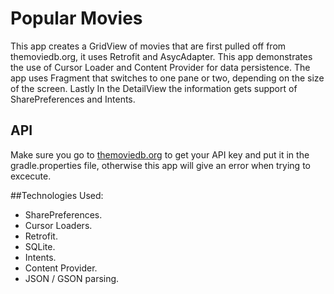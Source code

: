 # Popular Movies
This app creates a GridView of movies that are first pulled off from themoviedb.org, it uses Retrofit and AsycAdapter. This app demonstrates the use of Cursor Loader and Content Provider for data persistence. The app uses Fragment that switches to one pane or two, depending on the size of the screen. Lastly In the DetailView the information gets support of  SharePreferences and Intents.

## API
Make sure you go to [themoviedb.org](themoviedb.org) to get your API key and put it in the gradle.properties file, otherwise this app will give an error when trying to excecute.

##Technologies Used: 
- SharePreferences. 
- Cursor Loaders. 
- Retrofit.
- SQLite.
- Intents.
- Content Provider.
- JSON / GSON parsing.
